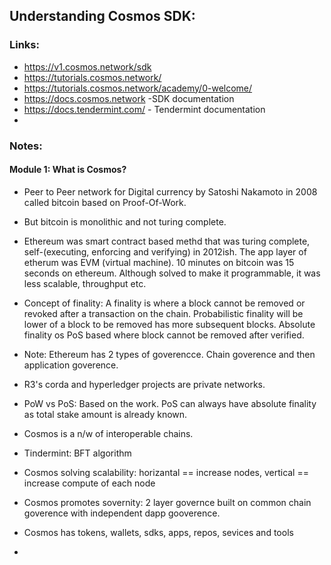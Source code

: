 ## Understanding Cosmos SDK:

### Links:
* https://v1.cosmos.network/sdk
* https://tutorials.cosmos.network/
* https://tutorials.cosmos.network/academy/0-welcome/
* https://docs.cosmos.network -SDK documentation
* https://docs.tendermint.com/ - Tendermint documentation
* 

### Notes: 
#### Module 1: What is Cosmos?
* Peer to Peer network for Digital currency by Satoshi Nakamoto in 2008 called bitcoin based on Proof-Of-Work.
* But bitcoin is monolithic and not turing complete.
* Ethereum was smart contract based methd that was turing complete, self-(executing, enforcing and verifying) in 2012ish. The app layer of etherum was EVM (virtual machine). 10 minutes on bitcoin was 15 seconds on ethereum. Although solved to make it programmable, it was less scalable, throughput etc.
*  Concept of finality: A finality is where a block cannot be removed or revoked after a transaction on the chain. Probabilistic finality will be lower of a block to be removed has more subsequent blocks. Absolute finality os PoS based where block cannot be removed after verified.
* Note: Ethereum has 2 types of goverencce. Chain goverence and then application goverence.
* R3's corda and hyperledger projects are private networks.
* PoW vs PoS: Based on the work. PoS can always have absolute finality as total stake amount is already known. 
* Cosmos is a n/w of interoperable chains.
* Tindermint: BFT algorithm
* Cosmos solving scalability: horizantal == increase nodes, vertical == increase compute of each node
* Cosmos promotes sovernity: 2 layer governce built on common chain goverence with independent dapp gooverence.

* Cosmos has tokens, wallets, sdks, apps, repos, sevices and tools
* 